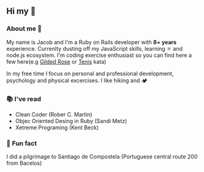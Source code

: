 ## Hi my  👋

### About me 👨
My name is Jacob and I'm a Ruby on Rails developer with **8+ years** experience. Currenlty dusting off my JavaScript skills, learning ⚛️ and node.js ecosystem.
I'm coding exercise enthusiast so you can find here a few here(e.g [Gilded Rose](https://github.com/jakubkouba/gilded_rose_kata) or [Tenis](https://github.com/jakubkouba/Tennis-Refactoring-Kata) kata)

In my free time I focus on personal and professional development, psychology and physical excercises. I like hiking and 🏕️ 

### 📚 I've read
- Clean Coder (Rober C. Martin)
- Objec Oriented Desing in Ruby (Sandi Metz)
- Xetreme Programing (Kent Beck)

### 🙂 Fun fact
I did a pilgrimage to Santiago de Compostela (Portuguese central route 200 from Bacelos)

<!--
**jakubkouba/jakubkouba** is a ✨ _special_ ✨ repository because its `README.md` (this file) appears on your GitHub profile.

Here are some ideas to get you started:

- 🔭 I’m currently working on ...
- 🌱 I’m currently learning ...
- 👯 I’m looking to collaborate on ...
- 🤔 I’m looking for help with ...
- 💬 Ask me about ...
- 📫 How to reach me: ...
- 😄 Pronouns: ...
- ⚡ Fun fact: ...
-->
